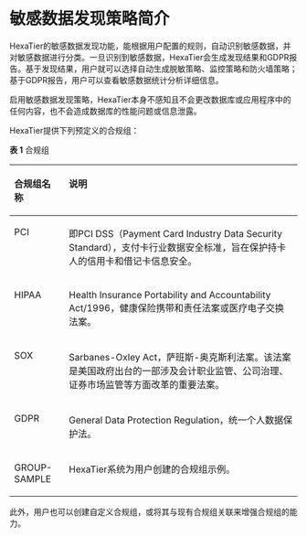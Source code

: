 # 敏感数据发现策略简介<a name="ZH-CN_TOPIC_0111166439"></a>

HexaTier的敏感数据发现功能，能根据用户配置的规则，自动识别敏感数据，并对敏感数据进行分类。一旦识别到敏感数据，HexaTier会生成发现结果和GDPR报告。基于发现结果，用户就可以选择自动生成脱敏策略、监控策略和防火墙策略；基于GDPR报告，用户可以查看敏感数据统计分析详细信息。

启用敏感数据发现策略，HexaTier本身不感知且不会更改数据库或应用程序中的任何内容，也不会造成数据库的性能问题或信息泄露。

HexaTier提供下列预定义的合规组：

**表 1**  合规组

<a name="zh-cn_topic_0180960104_t7ef9d7cb848d45e3b32921b48fa39b27"></a>
<table><thead align="left"><tr id="zh-cn_topic_0180960104_r13c68bac61e844018999efc211515735"><th class="cellrowborder" valign="top" width="19%" id="mcps1.2.3.1.1"><p id="zh-cn_topic_0180960104_zh-cn_topic_0076429781_p19503154378"><a name="zh-cn_topic_0180960104_zh-cn_topic_0076429781_p19503154378"></a><a name="zh-cn_topic_0180960104_zh-cn_topic_0076429781_p19503154378"></a>合规组名称</p>
</th>
<th class="cellrowborder" valign="top" width="81%" id="mcps1.2.3.1.2"><p id="zh-cn_topic_0180960104_a4a6079c0d51e426e95489b85214e5af3"><a name="zh-cn_topic_0180960104_a4a6079c0d51e426e95489b85214e5af3"></a><a name="zh-cn_topic_0180960104_a4a6079c0d51e426e95489b85214e5af3"></a>说明</p>
</th>
</tr>
</thead>
<tbody><tr id="zh-cn_topic_0180960104_r0d31c69d658a44499c606e35bd60b4bf"><td class="cellrowborder" valign="top" width="19%" headers="mcps1.2.3.1.1 "><p id="zh-cn_topic_0180960104_zh-cn_topic_0076429781_p150151513717"><a name="zh-cn_topic_0180960104_zh-cn_topic_0076429781_p150151513717"></a><a name="zh-cn_topic_0180960104_zh-cn_topic_0076429781_p150151513717"></a>PCI</p>
</td>
<td class="cellrowborder" valign="top" width="81%" headers="mcps1.2.3.1.2 "><p id="zh-cn_topic_0180960104_a2ad9664431a9480a8b5d7386668bfd5a"><a name="zh-cn_topic_0180960104_a2ad9664431a9480a8b5d7386668bfd5a"></a><a name="zh-cn_topic_0180960104_a2ad9664431a9480a8b5d7386668bfd5a"></a>即PCI DSS（Payment Card Industry Data Security Standard），支付卡行业数据安全标准，旨在保护持卡人的信用卡和借记卡信息安全。</p>
</td>
</tr>
<tr id="zh-cn_topic_0180960104_rd13bde28c1cb4c27a13efd4c870a8a28"><td class="cellrowborder" valign="top" width="19%" headers="mcps1.2.3.1.1 "><p id="zh-cn_topic_0180960104_zh-cn_topic_0076429781_p4509150375"><a name="zh-cn_topic_0180960104_zh-cn_topic_0076429781_p4509150375"></a><a name="zh-cn_topic_0180960104_zh-cn_topic_0076429781_p4509150375"></a>HIPAA</p>
</td>
<td class="cellrowborder" valign="top" width="81%" headers="mcps1.2.3.1.2 "><p id="zh-cn_topic_0180960104_ad8b5b14be93347a18735adf556d0f6b2"><a name="zh-cn_topic_0180960104_ad8b5b14be93347a18735adf556d0f6b2"></a><a name="zh-cn_topic_0180960104_ad8b5b14be93347a18735adf556d0f6b2"></a>Health Insurance Portability and Accountability Act/1996，健康保险携带和责任法案或医疗电子交换法案。</p>
</td>
</tr>
<tr id="zh-cn_topic_0180960104_r591ad7a737994967839a0404749f9cef"><td class="cellrowborder" valign="top" width="19%" headers="mcps1.2.3.1.1 "><p id="zh-cn_topic_0180960104_zh-cn_topic_0076429781_p14518155373"><a name="zh-cn_topic_0180960104_zh-cn_topic_0076429781_p14518155373"></a><a name="zh-cn_topic_0180960104_zh-cn_topic_0076429781_p14518155373"></a>SOX</p>
</td>
<td class="cellrowborder" valign="top" width="81%" headers="mcps1.2.3.1.2 "><p id="zh-cn_topic_0180960104_a8621fb094d8d447cb7608ea96d77f719"><a name="zh-cn_topic_0180960104_a8621fb094d8d447cb7608ea96d77f719"></a><a name="zh-cn_topic_0180960104_a8621fb094d8d447cb7608ea96d77f719"></a>Sarbanes-Oxley Act，萨班斯-奥克斯利法案。该法案是美国政府出台的一部涉及会计职业监管、公司治理、证券市场监管等方面改革的重要法案。</p>
</td>
</tr>
<tr id="zh-cn_topic_0180960104_row14132013173017"><td class="cellrowborder" valign="top" width="19%" headers="mcps1.2.3.1.1 "><p id="zh-cn_topic_0180960104_p613413173019"><a name="zh-cn_topic_0180960104_p613413173019"></a><a name="zh-cn_topic_0180960104_p613413173019"></a>GDPR</p>
</td>
<td class="cellrowborder" valign="top" width="81%" headers="mcps1.2.3.1.2 "><p id="zh-cn_topic_0180960104_p4131613173012"><a name="zh-cn_topic_0180960104_p4131613173012"></a><a name="zh-cn_topic_0180960104_p4131613173012"></a>General Data Protection Regulation，统一个人数据保护法。</p>
</td>
</tr>
<tr id="zh-cn_topic_0180960104_r0d85c50da5534c308a589b3823688659"><td class="cellrowborder" valign="top" width="19%" headers="mcps1.2.3.1.1 "><p id="zh-cn_topic_0180960104_zh-cn_topic_0076429781_p116280239468"><a name="zh-cn_topic_0180960104_zh-cn_topic_0076429781_p116280239468"></a><a name="zh-cn_topic_0180960104_zh-cn_topic_0076429781_p116280239468"></a>GROUP-SAMPLE</p>
</td>
<td class="cellrowborder" valign="top" width="81%" headers="mcps1.2.3.1.2 "><p id="zh-cn_topic_0180960104_a72dd7c6553904519b2876d48eb9ff96e"><a name="zh-cn_topic_0180960104_a72dd7c6553904519b2876d48eb9ff96e"></a><a name="zh-cn_topic_0180960104_a72dd7c6553904519b2876d48eb9ff96e"></a>HexaTier系统为用户创建的合规组示例。</p>
</td>
</tr>
</tbody>
</table>

此外，用户也可以创建自定义合规组，或将其与现有合规组关联来增强合规组的能力。

